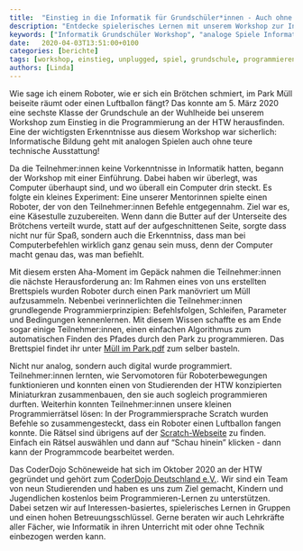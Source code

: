 ```yaml
---
title:  "Einstieg in die Informatik für Grundschüler*innen - Auch ohne Computer kann man viel lernen!"
description: "Entdecke spielerisches Lernen mit unserem Workshop zur Informatik für Grundschüler*innen. Von analogen Spielen bis hin zur Programmierung von Miniaturkränen - hier lernen Kinder die Grundlagen der Technik kennen."
keywords: ["Informatik Grundschüler Workshop", "analoge Spiele Informatik", "Grundlagen Technik Kinder", "Programmierung Brettspiele", "Servomotoren für Kinder erklärt", "Scratch Programmierübungen", "kostenlose Kinderworkshops Informatik", "spielerisches Lernen", "Programmierprinzipien für Kinder", "Informatik für Grundschulen"]
date:   2020-04-03T13:51:00+0100
categories: [berichte]
tags: [workshop, einstieg, unplugged, spiel, grundschule, programmieren, scratch, motoren]
authors: [Linda]
---
```

Wie sage ich einem Roboter, wie er sich ein Brötchen schmiert, im Park Müll beiseite räumt oder einen Luftballon fängt?
Das konnte am 5. März 2020 eine sechste Klasse der Grundschule an der Wuhlheide bei unserem Workshop zum Einstieg in die
Programmierung an der HTW herausfinden. Eine der wichtigsten Erkenntnisse aus diesem Workshop war sicherlich:
Informatische Bildung geht mit analogen Spielen auch ohne teure technische Ausstattung!

Da die Teilnehmer:innen keine Vorkenntnisse in Informatik hatten, begann der Workshop mit einer Einführung.
Dabei haben wir überlegt, was Computer überhaupt sind, und wo überall ein Computer drin steckt.
Es folgte ein kleines Experiment: Eine unserer Mentorinnen spielte einen Roboter, der von den Teilnehmer:innen
Befehle entgegennahm. Ziel war es, eine Käsestulle zuzubereiten. Wenn dann die Butter auf der Unterseite des Brötchens
verteilt wurde, statt auf der aufgeschnittenen Seite, sorgte dass nicht nur für Spaß, sondern auch die Erkenntniss,
dass man bei Computerbefehlen wirklich ganz genau sein muss, denn der Computer macht genau das, was man befiehlt.

Mit diesem ersten Aha-Moment im Gepäck nahmen die Teilnehmer:innen die nächste Herausforderung an:
Im Rahmen eines von uns erstellten Brettspiels wurden Roboter durch einen Park manövriert um Müll aufzusammeln.
Nebenbei verinnerlichten die Teilnehmer:innen grundlegende Programmierprinzipien: Befehlsfolgen, Schleifen,
Parameter und Bedingungen kennenlernen. Mit diesem Wissen schaffte es am Ende sogar einige Teilnehmer:innen,
einen einfachen Algorithmus zum automatischen Finden des Pfades durch den Park zu programmieren.
Das Brettspiel findet ihr unter [Müll im Park.pdf](https://coderdojo-schoeneweide.github.io/docs/spiel-muell-im-park.pdf)
zum selber basteln.

Nicht nur analog, sondern auch digital wurde programmiert. Teilnehmer:innen lernten, wie Servomotoren für
Roboterbewegungen funktionieren und konnten einen von Studierenden der HTW konzipierten Miniaturkran zusammenbauen,
den sie auch sogleich programmieren durften. Weiterhin konnten Teilnehmer:innen unsere kleinen Programmierrätsel lösen:
In der Programmiersprache Scratch wurden Befehle so zusammengesteckt, dass ein Roboter einen Luftballon fangen konnte.
Die Rätsel sind übrigens auf der [Scratch-Webseite](https://scratch.mit.edu/studios/25883413/) zu finden. Einfach ein Rätsel auswählen und
dann auf “Schau hinein” klicken - dann kann der Programmcode bearbeitet werden.

Das CoderDojo Schöneweide hat sich im Oktober 2020 an der HTW gegründet und gehört zum [CoderDojo Deutschland e.V.](https://coderdojo-deutschland.de/).
Wir sind ein Team von neun Studierenden und haben es uns zum Ziel gemacht, Kindern und Jugendlichen kostenlos beim
Programmieren-Lernen zu unterstützen. Dabei setzen wir auf Interessen-basiertes, spielerisches Lernen in Gruppen
und einen hohen Betreuungsschlüssel. Gerne beraten wir auch Lehrkräfte aller Fächer, wie Informatik in ihren
Unterricht mit oder ohne Technik einbezogen werden kann.
